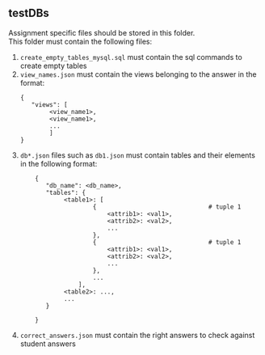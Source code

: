 ## testDBs
Assignment specific files should be stored in this folder.  
This folder must contain the following files:
1. `create_empty_tables_mysql.sql` must contain the sql commands to create empty tables
2. `view_names.json` must contain the views belonging to the answer in the format:
    ```
    {
       "views": [
            <view_name1>,
            <view_name1>,
            ...
            ]
    }
    ```
3. `db*.json` files such as `db1.json` must contain tables and their elements in the following format:
   ```
       {
          "db_name": <db_name>,
          "tables": {
               <table1>: [
                       {                               # tuple 1
                           <attrib1>: <val1>,          
                           <attrib2>: <val2>,
                           ...
                       },
                       {                               # tuple 1
                           <attrib1>: <val1>,
                           <attrib2>: <val2>,
                           ...
                       },
                       ...
                   ],
               <table2>: ...,
               ...
          }
           
       }
   ```
4. `correct_answers.json` must contain the right answers to check against student answers
